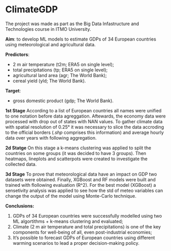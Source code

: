 # ClimateGDP

The project was made as part as the Big Data Infastructure and Technologies course in ITMO University.

**Aim**: to develop ML models to estimate GDPs of 34 European countries using meteorological and agricultural data.

**Predictors**:
- 2 m air temperature (t2m; ERA5 on single level);
- total precipitations (tp; ERA5 on single level);
- agricultural land area (agr; The World Bank);
- cereal yield (yld; The World Bank).

**Target**:
- gross domestic product (gdp; The World Bank).

**1st Stage**
According to a list of European countries all names were unified to one notation before data agreggation. Aftewards, the economy data were processed with drop out of states with NAN values.
To gather climate data with spatial resolution of 0.25° it was necessary to slice the data accroding to the official borders (*.shp* comprises this information) and average hourly data over years with following aggregation.

**2d Statge**
On this stage a k-means clustering was applied to split the countries on some groups (it was decided to have 3 groups). Then heatmaps, lineplots and scatterpots were created to investigate the collected data.

**3d Stage**
To prove that meteorological data have an impact on GDP two datasets were obtained. Finally, XGBoost and RF models were built and trained with flollowing evaluation (R^2). For the best model (XGBoost) a sensetivity analysis was applied to see how the std of meteo variables can change the output of the model using Monte-Carlo technique.

**Conclusions:**
1. GDPs of 34 European countries were successfully modelled using two ML algortithms + k-means clustering and evaluated;
2. Climate (2 m air temperature and total precipitations) is one of the key components for well-being of all, even post-industrial economies;
3. It’s possible to forecast GDPs of European countries using different warming scenarios to lead a proper decision-making policy.

